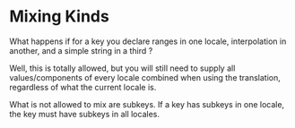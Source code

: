 # Mixing Kinds

What happens if for a key you declare ranges in one locale, interpolation in another, and a simple string in a third ?

Well, this is totally allowed, but you will still need to supply all values/components of every locale combined when using the translation, regardless of what the current locale is.

What is not allowed to mix are subkeys. If a key has subkeys in one locale, the key must have subkeys in all locales.
